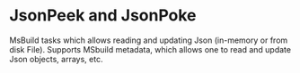 # JsonPeek and JsonPoke

MsBuild tasks which allows reading and updating Json (in-memory or from disk File).
Supports MSbuild metadata, which allows one to read and update Json objects, arrays, etc.
